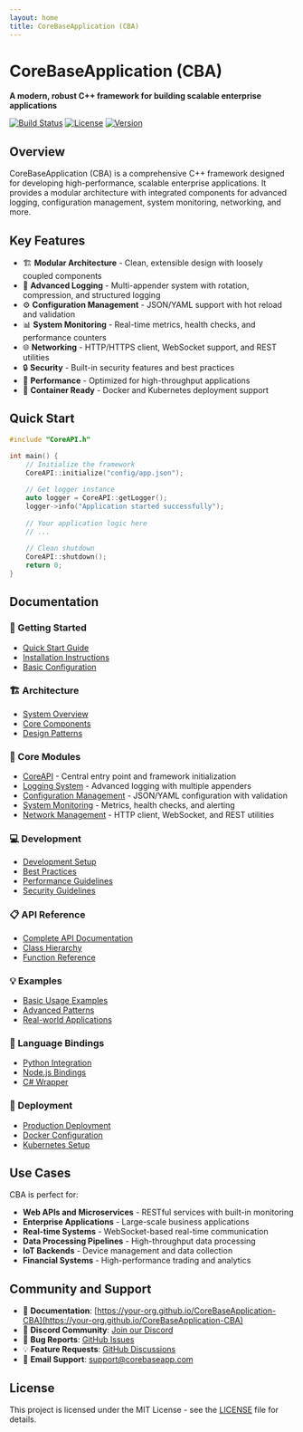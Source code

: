 ```yaml
---
layout: home
title: CoreBaseApplication (CBA)
---
```


# CoreBaseApplication (CBA)

**A modern, robust C++ framework for building scalable enterprise applications**

[![Build Status](https://img.shields.io/github/actions/workflow/status/your-org/CoreBaseApplication-CBA/ci.yml?branch=main&style=flat-square)](https://github.com/your-org/CoreBaseApplication-CBA/actions)
[![License](https://img.shields.io/github/license/your-org/CoreBaseApplication-CBA?style=flat-square)](LICENSE)
[![Version](https://img.shields.io/github/v/release/your-org/CoreBaseApplication-CBA?style=flat-square)](https://github.com/your-org/CoreBaseApplication-CBA/releases)

## Overview

CoreBaseApplication (CBA) is a comprehensive C++ framework designed for developing high-performance, scalable enterprise applications. It provides a modular architecture with integrated components for advanced logging, configuration management, system monitoring, networking, and more.

## Key Features

- 🏗️ **Modular Architecture** - Clean, extensible design with loosely coupled components
- 📝 **Advanced Logging** - Multi-appender system with rotation, compression, and structured logging
- ⚙️ **Configuration Management** - JSON/YAML support with hot reload and validation
- 📊 **System Monitoring** - Real-time metrics, health checks, and performance counters
- 🌐 **Networking** - HTTP/HTTPS client, WebSocket support, and REST utilities
- 🔒 **Security** - Built-in security features and best practices
- 🚀 **Performance** - Optimized for high-throughput applications
- 🐳 **Container Ready** - Docker and Kubernetes deployment support

## Quick Start

```cpp
#include "CoreAPI.h"

int main() {
    // Initialize the framework
    CoreAPI::initialize("config/app.json");
    
    // Get logger instance
    auto logger = CoreAPI::getLogger();
    logger->info("Application started successfully");
    
    // Your application logic here
    // ...
    
    // Clean shutdown
    CoreAPI::shutdown();
    return 0;
}
```

## Documentation

### 📖 Getting Started
- [Quick Start Guide](docs/getting-started/quick-start)
- [Installation Instructions](docs/getting-started/installation)
- [Basic Configuration](docs/getting-started/configuration)

### 🏗️ Architecture
- [System Overview](docs/architecture/overview)
- [Core Components](docs/architecture/components)
- [Design Patterns](docs/architecture/patterns)

### 🔧 Core Modules
- [CoreAPI](docs/modules/core-api) - Central entry point and framework initialization
- [Logging System](docs/modules/logging) - Advanced logging with multiple appenders
- [Configuration Management](docs/modules/configuration) - JSON/YAML configuration with validation
- [System Monitoring](docs/modules/monitoring) - Metrics, health checks, and alerting
- [Network Management](docs/modules/networking) - HTTP client, WebSocket, and REST utilities

### 💻 Development
- [Development Setup](docs/development/setup)
- [Best Practices](docs/development/best-practices)
- [Performance Guidelines](docs/development/performance)
- [Security Guidelines](docs/development/security)

### 📋 API Reference
- [Complete API Documentation](docs/api/reference)
- [Class Hierarchy](docs/api/classes)
- [Function Reference](docs/api/functions)

### 💡 Examples
- [Basic Usage Examples](docs/examples/basic-usage)
- [Advanced Patterns](docs/examples/advanced-usage)
- [Real-world Applications](docs/examples/applications)

### 🔗 Language Bindings
- [Python Integration](docs/bindings/python)
- [Node.js Bindings](docs/bindings/nodejs)
- [C# Wrapper](docs/bindings/csharp)

### 🚀 Deployment
- [Production Deployment](docs/deployment/production)
- [Docker Configuration](docs/deployment/docker)
- [Kubernetes Setup](docs/deployment/kubernetes)

## Use Cases

CBA is perfect for:

- **Web APIs and Microservices** - RESTful services with built-in monitoring
- **Enterprise Applications** - Large-scale business applications
- **Real-time Systems** - WebSocket-based real-time communication
- **Data Processing Pipelines** - High-throughput data processing
- **IoT Backends** - Device management and data collection
- **Financial Systems** - High-performance trading and analytics

## Community and Support

- 📖 **Documentation**: [https://your-org.github.io/CoreBaseApplication-CBA](https://your-org.github.io/CoreBaseApplication-CBA)
- 💬 **Discord Community**: [Join our Discord](https://discord.gg/cba-community)
- 🐛 **Bug Reports**: [GitHub Issues](https://github.com/your-org/CoreBaseApplication-CBA/issues)
- 💡 **Feature Requests**: [GitHub Discussions](https://github.com/your-org/CoreBaseApplication-CBA/discussions)
- 📧 **Email Support**: support@corebaseapp.com

## License

This project is licensed under the MIT License - see the [LICENSE](LICENSE) file for details.